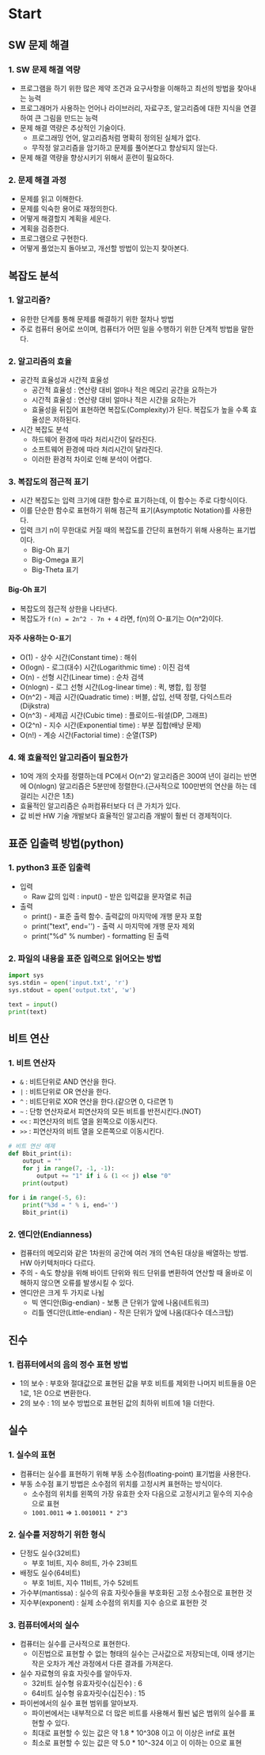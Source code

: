 # Start

## SW 문제 해결

### 1. SW 문제 해결 역량

* 프로그램을 하기 위한 많은 제약 조건과 요구사항을 이해하고 최선의 방법을 찾아내는 능력
* 프로그래머가 사용하는 언어나 라이브러리, 자료구조, 알고리즘에 대한 지식을 연결하여 큰 그림을 만드는 능력
* 문제 해결 역량은 추상적인 기술이다.
  * 프로그래밍 언어, 알고리즘처럼 명확히 정의된 실체가 없다.
  * 무작정 알고리즘을 암기하고 문제를 풀어본다고 향상되지 않는다.
* 문제 해결 역량을 향상시키기 위해서 훈련이 필요하다.



### 2. 문제 해결 과정

* 문제를 읽고 이해한다.
* 문제를 익숙한 용어로 재정의한다.
* 어떻게 해결할지 계획을 세운다.
* 계획을 검증한다.
* 프로그램으로 구현한다.
* 어떻게 풀었는지 돌아보고, 개선할 방법이 있는지 찾아본다.



## 복잡도 분석

### 1. 알고리즘?

* 유한한 단계를 통해 문제를 해결하기 위한 절차나 방법
* 주로 컴퓨터 용어로 쓰이며, 컴퓨터가 어떤 일을 수행하기 위한 단계적 방법을 말한다.



### 2. 알고리즘의 효율

* 공간적 효율성과 시간적 효율성
  * 공간적 효율성 : 연산량 대비 얼마나 적은 메모리 공간을 요하는가
  * 시간적 효율성 : 연산량 대비 얼마나 적은 시간을 요하는가
  * 효율성을 뒤집어 표현하면 복잡도(Complexity)가 된다. 복잡도가 높을 수록 효율성은 저하된다.
* 시간 복잡도 분석
  * 하드웨어 환경에 따라 처리시간이 달라진다.
  * 소프트웨어 환경에 따라 처리시간이 달라진다.
  * 이러한 환경적 차이로 인해 분석이 어렵다.



### 3. 복잡도의 점근적 표기

* 시간 복잡도는 입력 크기에 대한 함수로 표기하는데, 이 함수는 주로 다항식이다.
* 이를 단순한 함수로 표현하기 위해 점근적 표기(Asymptotic Notation)를 사용한다.
* 입력 크기 n이 무한대로 커질 때의 복잡도를 간단히 표현하기 위해 사용하는 표기법이다.
  * Big-Oh 표기
  * Big-Omega 표기
  * Big-Theta 표기

#### Big-Oh 표기

* 복잡도의 점근적 상한을 나타낸다.
* 복잡도가 `f(n) = 2n^2 - 7n + 4` 라면, f(n)의 O-표기는 O(n^2)이다.

#### 자주 사용하는 O-표기

* O(1) - 상수 시간(Constant time) : 해쉬
* O(logn) - 로그(대수) 시간(Logarithmic time) : 이진 검색
* O(n) - 선형 시간(Linear time) : 순차 검색
* O(nlogn) - 로그 선형 시간(Log-linear time) : 퀵, 병합, 힙 정렬
* O(n^2) - 제곱 시간(Quadratic time) : 버블, 삽입, 선택 정렬, 다익스트라(Dijkstra)
* O(n^3) - 세제곱 시간(Cubic time) : 플로이드-워셜(DP, 그래프)
* O(2^n) - 지수 시간(Exponential time) : 부분 집합(배낭 문제)
* O(n!) - 계승 시간(Factorial time) : 순열(TSP)



### 4. 왜 효율적인 알고리즘이 필요한가

* 10억 개의 숫자를 정렬하는데 PC에서 O(n^2) 알고리즘은 300여 년이 걸리는 반면에 O(nlogn) 알고리즘은 5분만에 정렬한다.(근사적으로 100만번의 연산을 하는 데 걸리는 시간은 1초)
* 효율적인 알고리즘은 슈퍼컴퓨터보다 더 큰 가치가 있다.
* 값 비싼 HW 기술 개발보다 효율적인 알고리즘 개발이 훨씬 더 경제적이다.



## 표준 입출력 방법(python)

### 1. python3 표준 입출력

* 입력
  * Raw 값의 입력 : input() - 받은 입력값을 문자열로 취급
* 출력
  * print() - 표준 출력 함수. 출력값의 마지막에 개행 문자 포함
  * print("text", end='') - 출력 시 마지막에 개행 문자 제외
  * print("%d" % number) - formatting 된 출력



### 2. 파일의 내용을 표준 입력으로 읽어오는 방법

```python
import sys
sys.stdin = open('input.txt', 'r')
sys.stdout = open('output.txt', 'w')

text = input()
print(text)
```





## 비트 연산

### 1. 비트 연산자

* `&` : 비트단위로 AND 연산을 한다.
* `|`  : 비트단위로 OR 연산을 한다.
* `^` : 비트단위로 XOR 연산을 한다.(같으면 0, 다르면 1)
* `~` : 단항 연산자로서 피연산자의 모든 비트를 반전시킨다.(NOT)
* `<<` : 피연산자의 비트 열을 왼쪽으로 이동시킨다.
* `>>` : 피연산자의 비트 열을 오른쪽으로 이동시킨다.

```python
# 비트 연산 예제
def Bbit_print(i):
	output = ""
	for j in range(7, -1, -1):
		output += "1" if i & (1 << j) else "0"
	print(output)
	
for i in range(-5, 6):
	print("%3d = " % i, end='')
	Bbit_print(i)
```



### 2. 엔디안(Endianness)

* 컴퓨터의 메모리와 같은 1차원의 공간에 여러 개의 연속된 대상을 배열하는 방법. HW 아키텍처마다 다르다.
* 주의 - 속도 향상을 위해 바이트 단위와 워드 단위를 변환하여 연산할 때 올바로 이해하지 않으면 오류를 발생시킬 수 있다.
* 엔디안은 크게 두 가지로 나뉨
  * 빅 엔디안(Big-endian) - 보통 큰 단위가 앞에 나옴(네트워크)
  * 리틀 엔디안(Little-endian) - 작은 단위가 앞에 나옴(대다수 데스크탑)



## 진수

### 1. 컴퓨터에서의 음의 정수 표현 방법

* 1의 보수 : 부호와 절대값으로 표현된 값을 부호 비트를 제외한 나머지 비트들을 0은 1로, 1은 0으로 변환한다.
* 2의 보수 : 1의 보수 방법으로 표현된 값의 최하위 비트에 1을 더한다.



## 실수

### 1. 실수의 표현

* 컴퓨터는 실수를 표현하기 위해 부동 소수점(floating-point) 표기법을 사용한다.
* 부동 소수점 표기 방법은 소수점의 위치를 고정시켜 표현하는 방식이다.
  * 소수점의 위치를 왼쪽의 가장 유효한 숫자 다음으로 고정시키고 밑수의 지수승으로 표현
  * `1001.0011` => `1.0010011 * 2^3`



### 2. 실수를 저장하기 위한 형식

* 단정도 실수(32비트)
  * 부호 1비트, 지수 8비트, 가수 23비트
* 배정도 실수(64비트)
  * 부호 1비트, 지수 11비트, 가수 52비트
* 가수부(mantissa) : 실수의 유효 자릿수들을 부호화된 고정 소수점으로 표현한 것
* 지수부(exponent) : 실제 소수점의 위치를 지수 승으로 표현한 것



### 3. 컴퓨터에서의 실수

* 컴퓨터는 실수를 근사적으로 표현한다.
  * 이진법으로 표현할 수 없는 형태의 실수는 근사값으로 저장되는데, 이때 생기는 작은 오차가 계산 과정에서 다른 결과를 가져온다.
* 실수 자료형의 유효 자릿수를 알아두자.
  * 32비트 실수형 유효자릿수(십진수) : 6
  * 64비트 실수형 유효자릿수(십진수) : 15
* 파이썬에서의 실수 표현 범위를 알아보자.
  * 파이썬에서는 내부적으로 더 많은 비트를 사용해서 훨씬 넓은 범위의 실수를 표현할 수 있다.
  * 최대로 표현할 수 있는 값은 약 1.8 * 10^308 이고 이 이상은 inf로 표현
  * 최소로 표현할 수 있는 값은 약 5.0 * 10^-324 이고 이 이하는 0으로 표현
